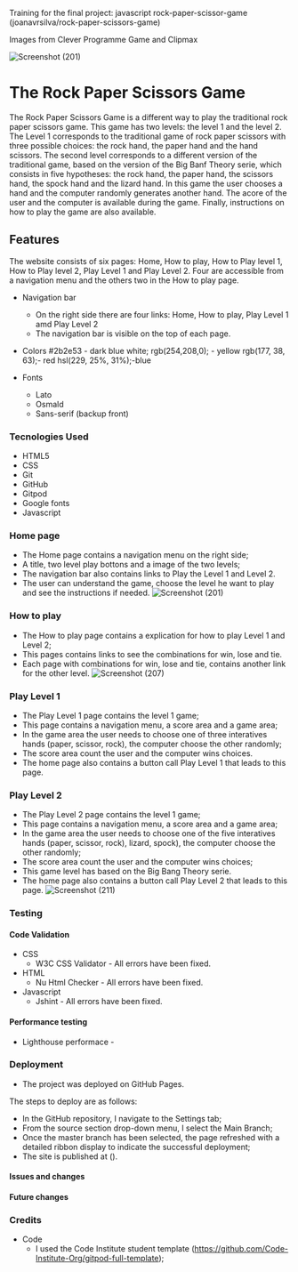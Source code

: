 Training for the final project: javascript rock-paper-scissor-game (joanavrsilva/rock-paper-scissors-game)

Images from Clever Programme Game and Clipmax

![Screenshot (201)](https://user-images.githubusercontent.com/83631970/132969958-52de58f3-e4d5-4219-96a1-3225bb0911e0.png)
# The Rock Paper Scissors Game
The Rock Paper Scissors Game is a different way to play the traditional rock paper scissors game. This game has two levels: the level 1 and the level 2. The Level 1 corresponds to the traditional game of rock paper scissors with three possible choices: the rock hand, the paper hand and the hand scissors. The second level corresponds to a different version of the traditional game, based on the version of the Big Banf Theory serie, which consists in five hypotheses: the rock hand, the paper hand, the scissors hand, the spock hand and the lizard hand. In this game the user chooses a hand and the computer randomly generates another hand. The acore of the user and the computer is available during the game. Finally, instructions on how to play the game are also available.

## Features
The website consists of six pages: Home, How to play, How to Play level 1, How to Play level 2, Play Level 1 and Play Level 2. Four are accessible from a navigation menu and the others two in the How to play page.

* Navigation bar 
    * On the right side there are four links: Home, How to play, Play Level 1 amd Play Level 2
    * The navigation bar is visible on the top of each page.
 
 

* Colors
   #2b2e53 - dark blue
   white;
   rgb(254,208,0); - yellow
   rgb(177, 38, 63);- red
   hsl(229, 25%, 31%);-blue

* Fonts
    * Lato
    * Osmald
    * Sans-serif (backup front)

### Tecnologies Used
* HTML5 
* CSS
* Git
* GitHub
* Gitpod
* Google fonts
* Javascript

### Home page
* The Home page contains a navigation menu on the right side;
* A title, two level play bottons and a image of the two levels;
* The navigation bar also contains links to Play the Level 1 and Level 2.
* The user can understand the game, choose the level he want to play and see the instructions if needed.
![Screenshot (201)](https://user-images.githubusercontent.com/83631970/132969958-52de58f3-e4d5-4219-96a1-3225bb0911e0.png)

### How to play
* The How to play page contains a explication for how to play Level 1 and Level 2;
* This pages contains links to see the combinations for win, lose and tie.
* Each page with combinations for win, lose and tie, contains another link for the other level.
![Screenshot (207)](https://user-images.githubusercontent.com/83631970/132970708-324e87c7-7573-4229-b6d6-15a66387812c.png)

### Play Level 1
* The Play Level 1 page contains the level 1 game;
* This page contains a navigation menu, a score area and a game area;
* In the game area the user needs to choose one of three interatives hands (paper, scissor, rock), the computer choose the other randomly;
* The score area count the user and the computer wins choices.
* The home page also contains a button call Play Level 1 that leads to this page.


### Play Level 2
* The Play Level 2 page contains the level 1 game;
* This page contains a navigation menu, a score area and a game area;
* In the game area the user needs to choose one of the five interatives hands (paper, scissor, rock), lizard, spock), the computer choose the other randomly;
* The score area count the user and the computer wins choices;
* This game level has based on the Big Bang Theory serie.
* The home page also contains a button call Play Level 2 that leads to this page.
![Screenshot (211)](https://user-images.githubusercontent.com/83631970/132970990-e6034c45-ba49-4672-a33b-4972e4794879.png)


### Testing
#### Code Validation
* CSS
    * W3C CSS Validator - All errors have been fixed.
* HTML
    * Nu Html Checker - All errors have been fixed.
* Javascript
    *  Jshint - All errors have been fixed.  
    

#### Performance testing
* Lighthouse performace - 

### Deployment
* The project was deployed on GitHub Pages.

The steps to deploy are as follows:
* In the GitHub repository, I navigate to the Settings tab;
* From the source section drop-down menu, I select the Main Branch;
* Once the master branch has been selected, the page refreshed with a detailed ribbon display to indicate the successful deployment;
* The site is published at ().

#### Issues and changes

#### Future changes

### Credits
* Code
    * I used the Code Institute student template (https://github.com/Code-Institute-Org/gitpod-full-template);


